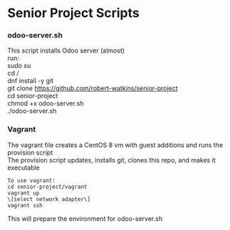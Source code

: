 # Senior Project Scripts  
### odoo-server.sh 
This script installs Odoo server (almost)  
run:  
    sudo su  
    cd /  
    dnf install -y git  
    git clone https://github.com/robert-watkins/senior-project  
    cd senior-project  
    chmod +x odoo-server.sh  
    ./odoo-server.sh  
  
### Vagrant
The vagrant file creates a CentOS 8 vm with guest additions and runs the provision script  
The provision script updates, installs git, clones this repo, and makes it executable  
  
    To use vagrant:  
    cd senior-project/vagrant  
    vagrant up  
    \[select network adapter\]  
    vagrant ssh  
  
This will prepare the environment for odoo-server.sh  